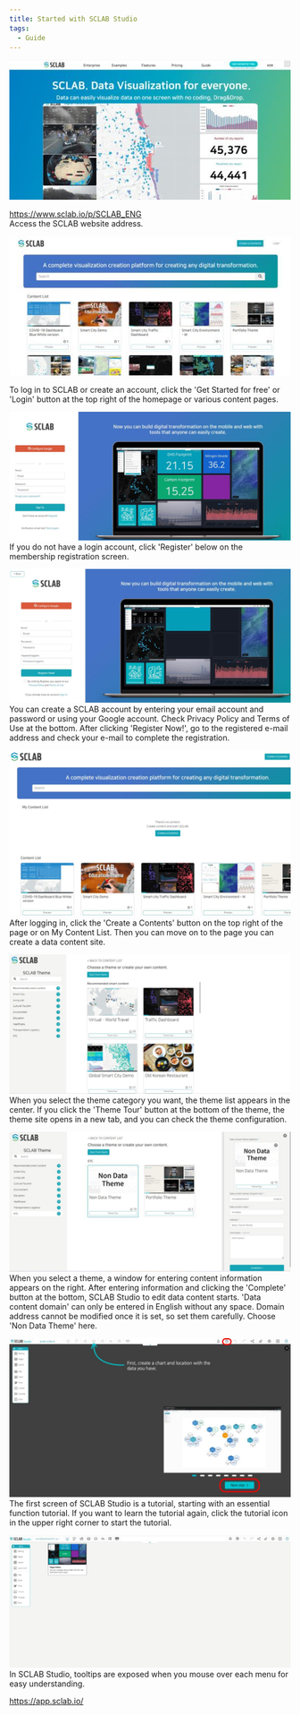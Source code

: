 ```yaml
---
title: Started with SCLAB Studio
tags:
  - Guide
---
```


![Intro](./1.jpg)

https://www.sclab.io/p/SCLAB_ENG<br/>
Access the SCLAB website address.


![Content](./2.jpg) 

To log in to SCLAB or create an account, click the 'Get Started for free' or 'Login' button at the top right of the homepage or various content pages.

![Login](./3.jpg)
If you do not have a login account, click 'Register' below on the membership registration screen.

![Join](./4.jpg)
You can create a SCLAB account by entering your email account and password or using your Google account. Check Privacy Policy and Terms of Use at the bottom. After clicking 'Register Now!', go to the registered e-mail address and check your e-mail to complete the registration.

![Content List](./5.jpg)
After logging in, click the 'Create a Contents' button on the top right of the page or on My Content List. Then you can move on to the page you can create a data content site.

![Create Content](./6.jpg)
When you select the theme category you want, the theme list appears in the center. If you click the 'Theme Tour' button at the bottom of the theme, the theme site opens in a new tab, and you can check the theme configuration.

![Create Content Info](./7.jpg)
When you select a theme, a window for entering content information appears on the right. After entering information and clicking the 'Complete' button at the bottom, SCLAB Studio to edit data content starts. 'Data content domain' can only be entered in English without any space. Domain address cannot be modified once it is set, so set them carefully. Choose 'Non Data Theme' here.

![Tutorial](./8.jpg)
The first screen of SCLAB Studio is a tutorial, starting with an essential function tutorial.
If you want to learn the tutorial again, click the tutorial icon in the upper right corner to start the tutorial.

![Start](./9.jpg)
In SCLAB Studio, tooltips are exposed when you mouse over each menu for easy understanding.

https://app.sclab.io/<br/>
